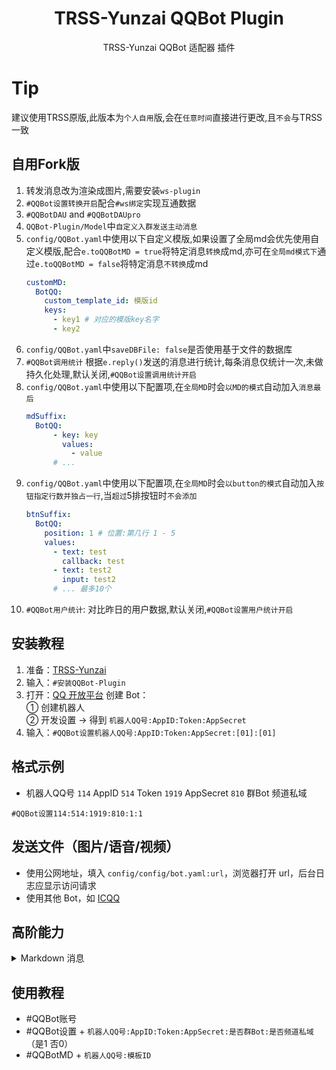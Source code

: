 <div align="center">

# TRSS-Yunzai QQBot Plugin

TRSS-Yunzai QQBot 适配器 插件

</div>

# Tip

建议使用TRSS原版,此版本为`个人自用`版,会在`任意时间`直接进行更改,且`不会`与TRSS一致

## 自用Fork版

1. 转发消息改为渲染成图片,需要安装`ws-plugin`
2. `#QQBot设置转换开启`配合`#ws绑定`实现互通数据
3. `#QQBotDAU` and `#QQBotDAUpro`
5. `QQBot-Plugin/Model`中`自定义入群发送主动消息`
6. `config/QQBot.yaml`中使用以下自定义模版,如果设置了全局md会优先使用自定义模版,配合`e.toQQBotMD = true`将特定消息`转换`成md,亦可在`全局md模式下`通过`e.toQQBotMD = false`将特定消息`不转换`成md
    ```yml
    customMD:
      BotQQ:
        custom_template_id: 模版id
        keys: 
          - key1 # 对应的模版key名字
          - key2
    ```
7. `config/QQBot.yaml`中`saveDBFile: false`是否使用基于文件的数据库
8. `#QQBot调用统计` 根据`e.reply()`发送的消息进行统计,每条消息仅统计一次,未做持久化处理,默认关闭,`#QQBot设置调用统计开启`
9. `config/QQBot.yaml`中使用以下配置项,在`全局MD`时会`以MD的模式`自动加入`消息最后`
    ```yml
    mdSuffix:
      BotQQ:
          - key: key
            values:
              - value
          # ...
    ```
10. `config/QQBot.yaml`中使用以下配置项,在`全局MD`时会`以button的模式`自动加入`按钮指定行数并独占一行`,当`超过`5排按钮时`不会添加`
    ```yml
    btnSuffix:
      BotQQ:
        position: 1 # 位置:第几行 1 - 5
        values:
          - text: test
            callback: test
          - text: test2
            input: test2
          # ... 最多10个
    ```
11. `#QQBot用户统计`: 对比昨日的用户数据,默认关闭,`#QQBot设置用户统计开启`

## 安装教程

1. 准备：[TRSS-Yunzai](../../../Yunzai)
2. 输入：`#安装QQBot-Plugin`
3. 打开：[QQ 开放平台](https://q.qq.com) 创建 Bot：  
① 创建机器人  
② 开发设置 → 得到 `机器人QQ号:AppID:Token:AppSecret`  
4. 输入：`#QQBot设置机器人QQ号:AppID:Token:AppSecret:[01]:[01]`

## 格式示例

- 机器人QQ号 `114` AppID `514` Token `1919` AppSecret `810` 群Bot 频道私域

```
#QQBot设置114:514:1919:810:1:1
```

## 发送文件（图片/语音/视频）

- 使用公网地址，填入 `config/config/bot.yaml:url`，浏览器打开 url，后台日志应显示访问请求
- 使用其他 Bot，如 [ICQQ](https://gitee.com/TimeRainStarSky/Yunzai-ICQQ-Plugin)

## 高阶能力

<details><summary>Markdown 消息</summary>

高阶能力 → 消息模板 → 添加 Markdown 模板

模板名称：图文消息  
使用场景：发送图文混排消息  
Markdown 源码：`{{.a}}{{.b}}`  

配置模板参数
| 模板参数 | 参数示例 |
| - | - |
| a | 开头文字![图片] |
| b | (https://qqminiapp.cdn-go.cn/open-platform/11d80dc9/img/robot.b167c62c.png)结束文字 |

保存 → 提交审核 → 审核完成后，输入 `#QQBotMD机器人QQ号:模板ID`

</details>

## 使用教程

- #QQBot账号
- #QQBot设置 + `机器人QQ号:AppID:Token:AppSecret:是否群Bot:是否频道私域`（是1 否0）
- #QQBotMD + `机器人QQ号:模板ID`
